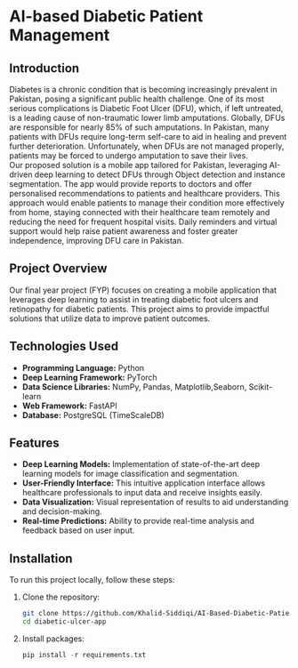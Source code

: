 # AI-based Diabetic Patient Management
## Introduction
Diabetes is a chronic condition that is becoming increasingly prevalent in Pakistan, posing a significant public health challenge. One of its most serious complications is Diabetic Foot Ulcer (DFU), which, if left untreated, is a leading cause of non-traumatic lower limb amputations. Globally, DFUs are responsible for nearly 85% of such amputations. In Pakistan, many patients with DFUs require long-term self-care to aid in healing and prevent further deterioration. Unfortunately, when DFUs are not managed properly, patients may be forced to undergo amputation to save their lives.<br>Our proposed solution is a mobile app tailored for Pakistan, leveraging AI-driven deep learning to detect DFUs through Object detection and instance segmentation. The app would provide reports to doctors and offer personalised recommendations to patients and healthcare providers. This approach would enable patients to manage their condition more effectively from home, staying connected with their healthcare team remotely and reducing the need for frequent hospital visits. Daily reminders and virtual support would help raise patient awareness and foster greater independence, improving DFU care in Pakistan.

## Project Overview

Our final year project (FYP) focuses on creating a mobile application that leverages deep learning to assist in treating diabetic foot ulcers and retinopathy for diabetic patients. This project aims to provide impactful solutions that utilize data to improve patient outcomes.

## Technologies Used

- **Programming Language:** Python
- **Deep Learning Framework:** PyTorch
- **Data Science Libraries:** NumPy, Pandas, Matplotlib,Seaborn, Scikit-learn
- **Web Framework:** FastAPI
- **Database:** PostgreSQL (TimeScaleDB)

## Features

- **Deep Learning Models:** Implementation of state-of-the-art deep learning models for image classification and segmentation.
- **User-Friendly Interface:** This intuitive application interface allows healthcare professionals to input data and receive insights easily.
- **Data Visualization:** Visual representation of results to aid understanding and decision-making.
- **Real-time Predictions:** Ability to provide real-time analysis and feedback based on user input.

## Installation

To run this project locally, follow these steps:

1. Clone the repository:
   ```bash
   git clone https://github.com/Khalid-Siddiqi/AI-Based-Diabetic-Patient-Management.git
   cd diabetic-ulcer-app
2. Install packages:
   ```python
   pip install -r requirements.txt
   
